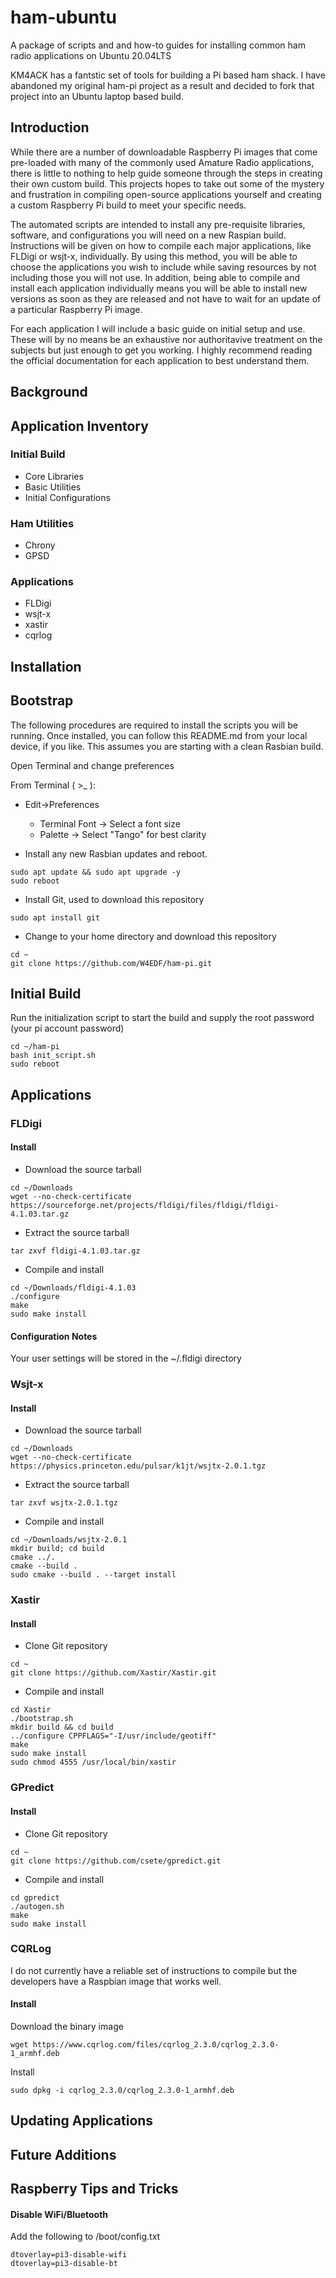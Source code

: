 # ham-ubuntu
A package of scripts and and how-to guides for installing common ham radio applications on Ubuntu 20.04LTS

KM4ACK has a fantstic set of tools for building a Pi based ham shack.  I have abandoned my original ham-pi project as a result and decided to fork that project into an Ubuntu laptop based build.  

## Introduction

While there are a number of downloadable Raspberry Pi images that come pre-loaded with many of the commonly used Amature Radio applications, there is little to nothing to help guide someone through the steps in creating their own custom build.  This projects hopes to take out some of the mystery and frustration in compiling open-source applications yourself and creating a custom Raspberry Pi build to meet your specific needs.

The automated scripts are intended to install any pre-requisite libraries, software, and configurations you will need on a new Raspian build.  Instructions will be given on how to compile each major applications, like FLDigi or wsjt-x, individually.  By using this method, you will be able to choose the applications you wish to include while saving resources by not including those you will not use.  In addition, being able to compile and install each application individually means you will be able to install new versions as soon as they are released and not have to wait for an update of a particular Raspberry Pi image.

For each application I will include a basic guide on initial setup and use.  These will by no means be an exhaustive nor authoritavive treatment on the subjects but just enough to get you working.  I highly recommend reading the official documentation for each application to best understand them.

## Background


## Application Inventory

### Initial Build
- Core Libraries
- Basic Utilities
- Initial Configurations

### Ham Utilities
- Chrony
- GPSD

### Applications
- FLDigi
- wsjt-x
- xastir
- cqrlog

## Installation

## Bootstrap
The following procedures are required to install the scripts you will be running.  Once installed, you can follow this README.md from your local device, if you like. This assumes you are starting with a clean Rasbian build.

Open Terminal and change preferences

From Terminal ( >_ ): 
- Edit->Preferences
    - Terminal Font -> Select a font size
    - Palette -> Select "Tango" for best clarity

- Install any new Rasbian updates and reboot.
```
sudo apt update && sudo apt upgrade -y
sudo reboot
```

- Install Git, used to download this repository
```
sudo apt install git
```

- Change to your home directory and download this repository
```
cd ~
git clone https://github.com/W4EDF/ham-pi.git
```

## Initial Build

Run the initialization script to start the build and supply the root password (your pi account password)
```
cd ~/ham-pi
bash init_script.sh
sudo reboot
```


## Applications

### FLDigi 
#### Install

- Download the source tarball
```
cd ~/Downloads
wget --no-check-certificate https://sourceforge.net/projects/fldigi/files/fldigi/fldigi-4.1.03.tar.gz
```
- Extract the source tarball
```
tar zxvf fldigi-4.1.03.tar.gz
```
- Compile and install
```
cd ~/Downloads/fldigi-4.1.03
./configure
make
sudo make install
```
#### Configuration Notes
Your user settings will be stored in the ~/.fldigi directory


### Wsjt-x
#### Install

- Download the source tarball
```
cd ~/Downloads
wget --no-check-certificate https://physics.princeton.edu/pulsar/k1jt/wsjtx-2.0.1.tgz
```
- Extract the source tarball
```
tar zxvf wsjtx-2.0.1.tgz
```
- Compile and install
```
cd ~/Downloads/wsjtx-2.0.1
mkdir build; cd build
cmake ../.
cmake --build .
sudo cmake --build . --target install
```

### Xastir
#### Install
- Clone Git repository
```
cd ~
git clone https://github.com/Xastir/Xastir.git
```
- Compile and install
```
cd Xastir
./bootstrap.sh
mkdir build && cd build
../configure CPPFLAGS="-I/usr/include/geotiff"
make
sudo make install
sudo chmod 4555 /usr/local/bin/xastir
```

### GPredict
#### Install
- Clone Git repository
```
cd ~
git clone https://github.com/csete/gpredict.git
```
- Compile and install
```
cd gpredict
./autogen.sh
make
sudo make install
```


### CQRLog
I do not currently have a reliable set of instructions to compile but the developers have a Raspbian image that works well.
#### Install
Download the binary image
```
wget https://www.cqrlog.com/files/cqrlog_2.3.0/cqrlog_2.3.0-1_armhf.deb
```

Install
```
sudo dpkg -i cqrlog_2.3.0/cqrlog_2.3.0-1_armhf.deb
```

## Updating Applications


## Future Additions

## Raspberry Tips and Tricks

#### Disable WiFi/Bluetooth
Add the following to /boot/config.txt
```
dtoverlay=pi3-disable-wifi
dtoverlay=pi3-disable-bt
```
